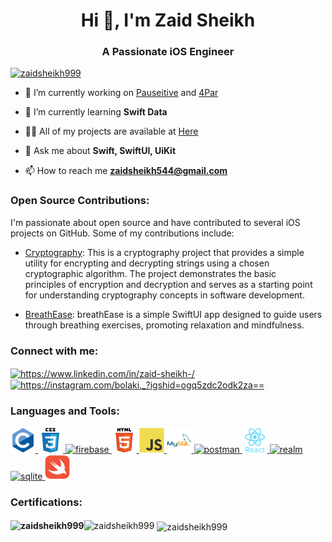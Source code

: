 <h1 align="center">Hi 👋, I'm Zaid Sheikh</h1>
<h3 align="center">A Passionate iOS Engineer</h3>

<p align="left"> <a href="https://github.com/ryo-ma/github-profile-trophy"><img src="https://github-profile-trophy.vercel.app/?username=zaidsheikh999" alt="zaidsheikh999" /></a> </p>

- 🔭 I’m currently working on [Pauseitive](https://apps.apple.com/us/app/pauseitive/id1635140724) and [4Par](https://apps.apple.com/mk/app/4par/id1630114311)

- 🌱 I’m currently learning **Swift Data**

- 👨‍💻 All of my projects are available at [Here](https://github.com/Zaidsheikh999?tab=repositories)

- 💬 Ask me about **Swift, SwiftUI, UiKit**

- 📫 How to reach me **zaidsheikh544@gmail.com**

<h3 align="left">Open Source Contributions:</h3>

I'm passionate about open source and have contributed to several iOS projects on GitHub. Some of my contributions include:

- [Cryptography](https://github.com/Zaidsheikh999/Cryptography): This is a cryptography project that provides a simple utility for encrypting and decrypting strings using a chosen cryptographic algorithm. The project demonstrates the basic   
   principles of encryption and decryption and serves as a starting point for understanding cryptography concepts in software development.
  
- [BreathEase](https://github.com/Zaidsheikh999/BreathEase): breathEase is a simple SwiftUI app designed to guide users through breathing exercises, promoting relaxation and mindfulness.
  

<h3 align="left">Connect with me:</h3>
<p align="left">
<a href="https://linkedin.com/in/https://www.linkedin.com/in/zaid-sheikh-/" target="blank"><img align="center" src="https://raw.githubusercontent.com/rahuldkjain/github-profile-readme-generator/master/src/images/icons/Social/linked-in-alt.svg" alt="https://www.linkedin.com/in/zaid-sheikh-/" height="30" width="40" /></a>
<a href="https://instagram.com/https://instagram.com/bolaki._?igshid=ogq5zdc2odk2za==" target="blank"><img align="center" src="https://raw.githubusercontent.com/rahuldkjain/github-profile-readme-generator/master/src/images/icons/Social/instagram.svg" alt="https://instagram.com/bolaki._?igshid=ogq5zdc2odk2za==" height="30" width="40" /></a>
</p>

<h3 align="left">Languages and Tools:</h3>
<p align="left"> <a href="https://www.cprogramming.com/" target="_blank" rel="noreferrer"> <img src="https://raw.githubusercontent.com/devicons/devicon/master/icons/c/c-original.svg" alt="c" width="40" height="40"/> </a> <a href="https://www.w3schools.com/css/" target="_blank" rel="noreferrer"> <img src="https://raw.githubusercontent.com/devicons/devicon/master/icons/css3/css3-original-wordmark.svg" alt="css3" width="40" height="40"/> </a> <a href="https://firebase.google.com/" target="_blank" rel="noreferrer"> <img src="https://www.vectorlogo.zone/logos/firebase/firebase-icon.svg" alt="firebase" width="40" height="40"/> </a> <a href="https://www.w3.org/html/" target="_blank" rel="noreferrer"> <img src="https://raw.githubusercontent.com/devicons/devicon/master/icons/html5/html5-original-wordmark.svg" alt="html5" width="40" height="40"/> </a> <a href="https://developer.mozilla.org/en-US/docs/Web/JavaScript" target="_blank" rel="noreferrer"> <img src="https://raw.githubusercontent.com/devicons/devicon/master/icons/javascript/javascript-original.svg" alt="javascript" width="40" height="40"/> </a> <a href="https://www.mysql.com/" target="_blank" rel="noreferrer"> <img src="https://raw.githubusercontent.com/devicons/devicon/master/icons/mysql/mysql-original-wordmark.svg" alt="mysql" width="40" height="40"/> </a> <a href="https://postman.com" target="_blank" rel="noreferrer"> <img src="https://www.vectorlogo.zone/logos/getpostman/getpostman-icon.svg" alt="postman" width="40" height="40"/> </a> <a href="https://reactjs.org/" target="_blank" rel="noreferrer"> <img src="https://raw.githubusercontent.com/devicons/devicon/master/icons/react/react-original-wordmark.svg" alt="react" width="40" height="40"/> </a> <a href="https://realm.io/" target="_blank" rel="noreferrer"> <img src="https://raw.githubusercontent.com/bestofjs/bestofjs-webui/8665e8c267a0215f3159df28b33c365198101df5/public/logos/realm.svg" alt="realm" width="40" height="40"/> </a> <a href="https://www.sqlite.org/" target="_blank" rel="noreferrer"> <img src="https://www.vectorlogo.zone/logos/sqlite/sqlite-icon.svg" alt="sqlite" width="40" height="40"/> </a> <a href="https://developer.apple.com/swift/" target="_blank" rel="noreferrer"> <img src="https://raw.githubusercontent.com/devicons/devicon/master/icons/swift/swift-original.svg" alt="swift" width="40" height="40"/> </a> </p>

<h3 align="left">Certifications:</h3>
<h4><img align="left" src="https://github.com/Zaidsheikh999/Zaidsheikh999/assets/86660973/f8145a9a-c2f0-48ca-b0f1-cd6395865bc2" alt="zaidsheikh999" /></h4>


<p><img align="left" src="https://github-readme-stats.vercel.app/api/top-langs?username=zaidsheikh999&show_icons=true&locale=en&layout=compact" alt="zaidsheikh999" /></p>

<p>&nbsp;<img align="center" src="https://github-readme-stats.vercel.app/api?username=zaidsheikh999&show_icons=true&locale=en" alt="zaidsheikh999" /></p>
